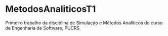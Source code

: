 # MetodosAnaliticosT1
Primeiro trabalho da disciplina de Simulação e Métodos Analíticos do curso de Engenharia de Software, PUCRS
